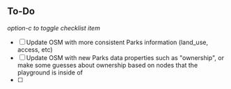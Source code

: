 ## To-Do
*option-c to toggle checklist item*

- [ ] Update OSM with more consistent Parks information (land_use, access, etc)
- [ ] Update OSM with new Parks data properties such as "ownership", or make some guesses about ownership based on nodes that the playground is inside of
- [ ] 